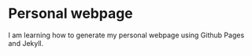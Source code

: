 # Personal webpage
I am learning how to generate my personal webpage using Github Pages and Jekyll.

